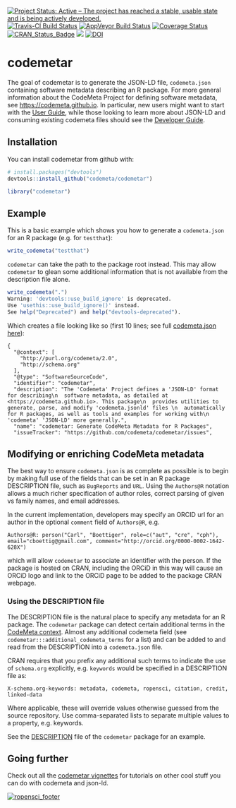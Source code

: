 
[![Project Status: Active – The project has reached a stable, usable state and is being actively developed.](http://www.repostatus.org/badges/latest/active.svg)](http://www.repostatus.org/#active) [![Travis-CI Build Status](https://travis-ci.org/ropensci/codemetar.svg?branch=master)](https://travis-ci.org/ropensci/codemetar) [![AppVeyor Build Status](https://ci.appveyor.com/api/projects/status/github/cboettig/codemetar?branch=master&svg=true)](https://ci.appveyor.com/project/cboettig/codemetar) [![Coverage Status](https://img.shields.io/codecov/c/github/ropensci/codemetar/master.svg)](https://codecov.io/github/ropensci/codemetar?branch=master) [![CRAN\_Status\_Badge](http://www.r-pkg.org/badges/version/codemetar)](https://cran.r-project.org/package=codemetar) [![](http://badges.ropensci.org/130_status.svg)](https://github.com/ropensci/onboarding/issues/130) [![DOI](https://zenodo.org/badge/86626030.svg)](https://zenodo.org/badge/latestdoi/86626030)

<!-- README.md is generated from README.Rmd. Please edit that file -->
codemetar
=========

The goal of codemetar is to generate the JSON-LD file, `codemeta.json` containing software metadata describing an R package. For more general information about the CodeMeta Project for defining software metadata, see <https://codemeta.github.io>. In particular, new users might want to start with the [User Guide](https://codemeta.github.io/user-guide/), while those looking to learn more about JSON-LD and consuming existing codemeta files should see the [Developer Guide](https://codemeta.github.io/developer-guide/).

Installation
------------

You can install codemetar from github with:

``` r
# install.packages("devtools")
devtools::install_github("codemeta/codemetar")
```

``` r
library("codemetar")
```

Example
-------

This is a basic example which shows you how to generate a `codemeta.json` for an R package (e.g. for `testthat`):

``` r
write_codemeta("testthat")
```

`codemetar` can take the path to the package root instead. This may allow `codemetar` to glean some additional information that is not available from the description file alone.

``` r
write_codemeta(".")
Warning: 'devtools::use_build_ignore' is deprecated.
Use 'usethis::use_build_ignore()' instead.
See help("Deprecated") and help("devtools-deprecated").
```

Which creates a file looking like so (first 10 lines; see full [codemeta.json here](https://github.com/codemeta/codemetar/blob/master/codemeta.json)):

    {
      "@context": [
        "http://purl.org/codemeta/2.0",
        "http://schema.org"
      ],
      "@type": "SoftwareSourceCode",
      "identifier": "codemetar",
      "description": "The 'Codemeta' Project defines a 'JSON-LD' format for describing\n  software metadata, as detailed at <https://codemeta.github.io>. This package\n  provides utilities to generate, parse, and modify 'codemeta.jsonld' files \n  automatically for R packages, as well as tools and examples for working with\n  'codemeta' 'JSON-LD' more generally.",
      "name": "codemetar: Generate CodeMeta Metadata for R Packages",
      "issueTracker": "https://github.com/codemeta/codemetar/issues",

Modifying or enriching CodeMeta metadata
----------------------------------------

The best way to ensure `codemeta.json` is as complete as possible is to begin by making full use of the fields that can be set in an R package DESCRIPTION file, such as `BugReports` and `URL`. Using the `Authors@R` notation allows a much richer specification of author roles, correct parsing of given vs family names, and email addresses.

In the current implementation, developers may specify an ORCID url for an author in the optional `comment` field of `Authors@R`, e.g.

    Authors@R: person("Carl", "Boettiger", role=c("aut", "cre", "cph"), email="cboettig@gmail.com", comment="http://orcid.org/0000-0002-1642-628X")

which will allow `codemetar` to associate an identifier with the person. If the package is hosted on CRAN, including the ORCiD in this way will cause an ORCiD logo and link to the ORCiD page to be added to the package CRAN webpage.

### Using the DESCRIPTION file

The DESCRIPTION file is the natural place to specify any metadata for an R package. The `codemetar` package can detect certain additional terms in the [CodeMeta context](https://codemeta.github.io/terms). Almost any additional codemeta field (see `codemetar:::additional_codemeta_terms` for a list) and can be added to and read from the DESCRIPTION into a `codemeta.json` file.

CRAN requires that you prefix any additional such terms to indicate the use of `schema.org` explicitly, e.g. `keywords` would be specified in a DESCRIPTION file as:

    X-schema.org-keywords: metadata, codemeta, ropensci, citation, credit, linked-data

Where applicable, these will override values otherwise guessed from the source repository. Use comma-separated lists to separate multiple values to a property, e.g. keywords.

See the [DESCRIPTION](https://github.com/codemeta/codemetar/blob/master/DESCRIPTION) file of the `codemetar` package for an example.

Going further
-------------

Check out all the [codemetar vignettes](https://codemeta.github.io/codemetar/articles/index.html) for tutorials on other cool stuff you can do with codemeta and json-ld.

[![ropensci\_footer](https://ropensci.org/public_images/ropensci_footer.png)](https://ropensci.org)
